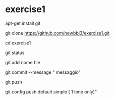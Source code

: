 # exercise1


apt-get install git

git clone https://github.com/newbbi3/exercise1.git

cd exercise1

git status

git add nome file

git commit --message " messaggio"

git push

git config  push.default simple ( 1 time only)"



